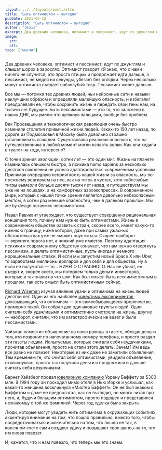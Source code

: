 ```yaml
---
layout: ../../layouts/post.astro
title: "Быть оптимистом — выгодно"
pubDate: 2021-07-12
description: "Быть оптимистом — выгодно"
author: "denis"
excerpt: Два древних человека, оптимист и пессимист, идут по джунглям и слышат шорох в зарослях. Оптимист говорит «Я знаю, что с нами ничего не случится, это просто птицы» и продолжает идти дальше, а пессимист, не медля ни секунды, убегает без оглядки. Через несколько минут оптимиста съедает саблезубый тигр. Пессимист живет дальше...
image:
  src:
  alt:
tags: ["мысли"]
---
```


Два древних человека, оптимист и пессимист, идут по джунглям и слышат шорох в зарослях. Оптимист говорит «Я знаю, что с нами ничего не случится, это просто птицы» и продолжает идти дальше, а пессимист, не медля ни секунды, убегает без оглядки. Через несколько минут оптимиста съедает саблезубый тигр. Пессимист живет дальше.

Все мы — потомки тех древних людей, чьи нейронные сети и навыки наилучшим образом и определяли малейшую опасность, и избегали/преодолевали ее, чтобы сохранить жизнь и передать свои гены нам, на тысячи лет будущее. Быть пессимистами — это то, что заложено в наших ДНК, мы умеем это щелкнув пальцами, вообще без проблем.

Век Просвещения и технологическая революция очень быстро изменили столетия привычной жизни людей. Каких-то 150 лет назад, по дороге из Подмосковья в Москву было довольно страшно останавливать лошадей. Существовала реальная опасность, что на путешественника в любой момент могли напасть волки. Как они ходили в туалет на ходу, интересно? 

С точки зрения эволюции, сотни лет — это один миг. Жизнь на планете изменилась слишком быстро, а психика homo sapiens за несколько десятков поколений не успела адаптироваться современным условиям. Принимая очередную неприятность нашей жизни за опасность, мы по-прежнему реагируем на нее, как на тигра в кустах, хотя саблезубые тигры вымерли больше десяти тысяч лет назад, и путешествуем мы уже не на лошадях, а на комфортных аэроэкспрессах. В современном мире, который с нашей точки зрения является довольно небезопасным местом, в сотни раз меньше опасностей, чем в далеком прошлом. Мы же by design остаемся пессимистами.

Навал Равикант [утверждает](https://www.youtube.com/watch?v=Lis-z3i61y8), что существует совершенно рациональная концепция того, почему нам нужно быть оптимистами. Жизнь в современном обществе развитых стран, скорее всего, имеет какую-то нижнюю границу, ниже которой, даже при самых ужасных обстоятельствах уже не сможет опуститься. Скорее наоборот — верхнего порога нет, а нижний уже имеется. Поэтому адаптация психики к современному обществу означает, что нам нужно отвергнуть пессимизм, и делать оптимистичные, пусть иногда и немного иррациональные ставки. И если мы запустим новый Space X или Uber, то заработаем миллионы долларов и для себя и для общества. Ну а если не получится — то... НИЧЕГО СТРАШНОГО. Нас не убьют, не съедят и, скорее всего, мы потеряем только деньги инвесторов, которые и так знали на что шли. Как был смысл быть пессимистичным в прошлом, так есть смысл быть оптимистичным сейчас.

[Richard Wiseman](https://en.wikipedia.org/wiki/Richard_Wiseman) изучал влияние удачи и оптимизма на жизнь людей десятки лет. Один из его наиболее [известных экспериментов](https://richardwiseman.files.wordpress.com/2011/09/the_luck_factor.pdf), доказывающий, что оптимизм — это самосбывающееся пророчество, примерно такой. Он собрал две одинаковые группы людей. Одни считали себя удачливыми и оптимистично смотрели на жизнь, другие — наоборот, считали, что им катастрофически не везет и были пессимистами. 

Уайзман поместил объявление на полстраницы в газете, обещая деньги тем, кто позвонит по напечатанному номеру телефона, и просто раздал эти газеты людям. Испытуемые, которые считали себя неудачниками, прочитав объявления, просто не стали этого делать. Зачем? Им ведь все равно не повезет. Некоторые из них даже не заметили объявления. Тем временем те, кто считал себя оптимистами, увидели объявление, откликнулись, просто так получили деньги и продолжили и дальше считать себя везунчиками.

Барнет Хайзберг продал [ювелирную компанию](https://www.helzberg.com/) Уорену Баффету за $300 млн. В 1994 году он проходил мимо отеля в Нью Йорке и услышал, как какая-то женщина воскликнула «Мистер Баффет!». Он не был знаком с Баффетом и даже не предполагал, как он выглядит, но много читал про него, и, будучи большим оптимистом, просто подошел и представился незнакомцу с той же фамилией. Через год сделка была закрыта.

Люди, которые могут увидеть нить оптимизма в окружающих событиях, акцентируя внимание на том, что пошло правильно, вместо того, чтобы сосредотачиваться исключительно на том, что пошло не так, в конечном счете сами создают удачу и повышают свои шансы на то, что им снова повезет. 

И, кажется, что и нам повезло, что теперь мы это знаем.